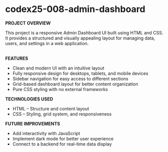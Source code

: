 # codex25-008-admin-dashboard

<p><strong>PROJECT OVERVIEW</strong></p>
This project is a responsive Admin Dashboard UI built using HTML and CSS. It provides a structured and visually appealing layout for managing data, users, and settings in a web application.
<br><br>
<p><strong>FEATURES</strong></p>
<ul>
  <li>Clean and modern UI with an intuitive layout</li>
  <li>Fully responsive design for desktops, tablets, and mobile devices</li>
  <li>Sidebar navigation for easy access to different sections</li>
  <li>Grid-based dashboard layout for better content organization</li>
  <li>Pure CSS styling with no external frameworks</li>
</ul>
<p><strong>TECHNOLOGIES USED</strong></p>
<ul>
  <li>HTML – Structure and content layout</li>
  <li>CSS – Styling, grid system, and responsiveness</li>
</ul>
<p><strong>FUTURE IMPROVEMENTS</strong></p>
<ul>
<li>Add interactivity with JavaScript</li>
<li>Implement dark mode for better user experience</li>
<li>Connect to a backend for real-time data display</li>
</ul>
